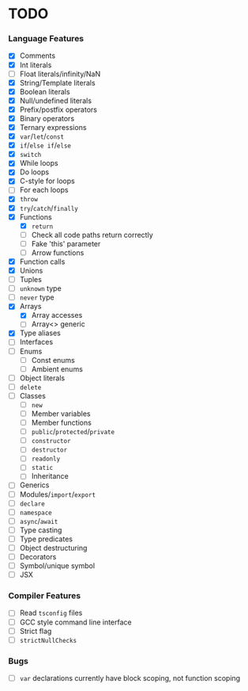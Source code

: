 # TODO

### Language Features

 - [x] Comments
 - [x] Int literals
 - [ ] Float literals/infinity/NaN
 - [x] String/Template literals
 - [x] Boolean literals
 - [x] Null/undefined literals
 - [x] Prefix/postfix operators
 - [x] Binary operators
 - [x] Ternary expressions
 - [x] `var`/`let`/`const`
 - [x] `if`/`else if`/`else`
 - [x] `switch`
 - [x] While loops
 - [x] Do loops
 - [x] C-style for loops
 - [ ] For each loops
 - [x] `throw`
 - [x] `try`/`catch`/`finally`
 - [x] Functions
   - [x] `return`
   - [ ] Check all code paths return correctly
   - [ ] Fake 'this' parameter
   - [ ] Arrow functions
 - [x] Function calls
 - [x] Unions
 - [ ] Tuples
 - [ ] `unknown` type
 - [ ] `never` type
 - [x] Arrays
   - [x] Array accesses
   - [ ] Array<> generic
 - [x] Type aliases
 - [ ] Interfaces
 - [ ] Enums
   - [ ] Const enums
   - [ ] Ambient enums
 - [ ] Object literals
 - [ ] `delete`
 - [ ] Classes
   - [ ] `new`
   - [ ] Member variables
   - [ ] Member functions
   - [ ] `public`/`protected`/`private`
   - [ ] `constructor`
   - [ ] `destructor`
   - [ ] `readonly`
   - [ ] `static`
   - [ ] Inheritance
 - [ ] Generics
 - [ ] Modules/`import`/`export`
 - [ ] `declare`
 - [ ] `namespace`
 - [ ] `async`/`await`
 - [ ] Type casting
 - [ ] Type predicates
 - [ ] Object destructuring
 - [ ] Decorators
 - [ ] Symbol/unique symbol
 - [ ] JSX

### Compiler Features

 - [ ] Read `tsconfig` files
 - [ ] GCC style command line interface
 - [ ] Strict flag
 - [ ] `strictNullChecks`

### Bugs

 - [ ] `var` declarations currently have block scoping, not function scoping
